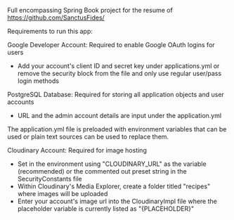 Full encompassing Spring Book project for the resume of https://github.com/SanctusFides/

Requirements to run this app:

  Google Developer Account: Required to enable Google OAuth logins for users
  -  Add your account's client ID and secret key under applications.yml or remove the security block from the file and only use regular user/pass login methods
    
  PostgreSQL Database: Required for storing all application objects and user accounts
  
  - URL and the admin account details are input under the application.yml

  The application.yml file is preloaded with environment variables that can be used or plain text sources can be used to replace them.


  Cloudinary Account: Required for image hosting
  
  - Set in the environment using "CLOUDINARY_URL" as the variable (recommended) or the commented out preset string in the SecurityConstants file
  - Within Cloudinary's Media Explorer, create a folder titled "recipes" where images will be uploaded
- Enter your account's image url into the CloudinaryImpl file where the placeholder variable is currently listed as "{PLACEHOLDER}"
    
